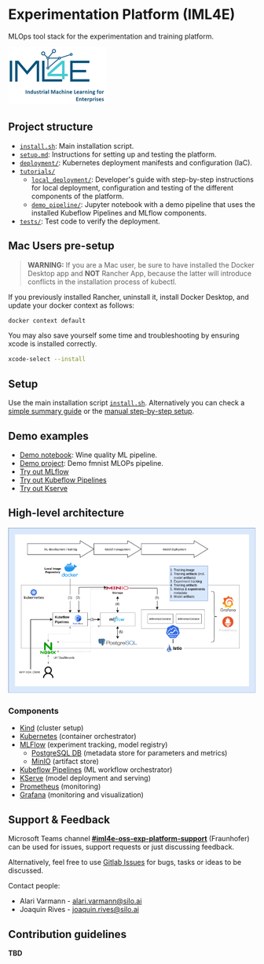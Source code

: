 # Experimentation Platform (IML4E)

MLOps tool stack for the experimentation and training platform.

![](docs/img/iml4e_full.png)

## Project structure

- [`install.sh`](install.sh): Main installation script.
- [`setup.md`](setup.md): Instructions for setting up and testing the platform.
- [`deployment/`](deployment): Kubernetes deployment manifests and configuration (IaC).
- [`tutorials/`](tutorials)
    - [`local_deployment/`](tutorials/local_deployment): Developer's guide with step-by-step instructions for local deployment, configuration and testing of the different components of the platform.
    - [`demo_pipeline/`](tutorials/demo_pipeline): Jupyter notebook with a demo pipeline that uses the installed Kubeflow Pipelines and MLflow components.
- [`tests/`](tests): Test code to verify the deployment.

## Mac Users pre-setup
> **WARNING:** If you are a Mac user, be sure to have installed the Docker Desktop app and **NOT** Rancher App, because the latter will introduce conflicts in the installation process of kubectl.

If you previously installed Rancher, uninstall it, install Docker Desktop, and update your docker context as follows:

```bash
docker context default
```

You may also save yourself some time and troubleshooting by ensuring xcode is installed correctly.

```bash
xcode-select --install
```


## Setup




Use the main installation script [`install.sh`](install.sh). Alternatively you can check a [simple summary guide](setup.md) or the [manual step-by-step setup](tutorials/local_deployment).

## Demo examples

- [Demo notebook](tutorials/demo_pipeline): Wine quality ML pipeline.
- [Demo project](https://gitlab.fokus.fraunhofer.de/iml4e/demo-fmnist-mlops-pipeline): Demo fmnist MLOPs pipeline.
- [Try out MLflow](tutorials/resources/try-mlflow)
- [Try out Kubeflow Pipelines](tutorials/resources/try-kubeflow-pipelines)
- [Try out Kserve](tutorials/resources/try-kserve)

## High-level architecture

![MVP Architecture Diagram](docs/img/iml4e-exp-platform-diagram.png)

### Components

- [Kind](https://kind.sigs.k8s.io/) (cluster setup)
- [Kubernetes](https://kubernetes.io/) (container orchestrator)
- [MLFlow](https://mlflow.org/) (experiment tracking, model registry)
  - [PostgreSQL DB](https://www.postgresql.org/) (metadata store for parameters and metrics)
  - [MinIO](https://min.io/) (artifact store)
- [Kubeflow Pipelines](https://v1-5-branch.kubeflow.org/docs/components/pipelines/introduction/) (ML workflow orchestrator)
- [KServe](https://kserve.github.io/website/0.9/) (model deployment and serving)
- [Prometheus](https://prometheus.io/) (monitoring)
- [Grafana](https://grafana.com/) (monitoring and visualization)

## Support & Feedback

Microsoft Teams channel [**#iml4e-oss-exp-platform-support**](https://teams.microsoft.com/l/channel/19%3a772dce7e4c3c43878d8a4480e8472e36%40thread.tacv2/iml4e-oss-exp-platform-support?groupId=013e128c-1864-4c5a-b81c-8dcd18638ed3&tenantId=f930300c-c97d-4019-be03-add650a171c4) (Fraunhofer)
can be used for issues, support requests or just discussing feedback.

Alternatively, feel free to use [Gitlab Issues](https://gitlab.fokus.fraunhofer.de/iml4e/iml4e_oss_exp_platform/-/issues) for bugs, tasks or ideas to be discussed.

Contact people:

- Alari Varmann - alari.varmann@silo.ai
- Joaquin Rives - joaquin.rives@silo.ai

## Contribution guidelines

**TBD**